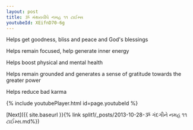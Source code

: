 ```yaml
---
layout: post
title: ૐ મંથરાવીધે નમહ ૧૧ ટાઈમ્સ
youtubeId: XEifnD70-6g
---
```

 
 
Helps get goodness, bliss and peace and God's blessings
 
Helps remain focused, help generate inner energy 
 
Helps boost physical and mental health 
 
Helps remain grounded and generates a sense of gratitude towards the greater power 
 
Helps reduce bad karma
 
 
 
 


{% include youtubePlayer.html id=page.youtubeId %}
 
[Next]({{ site.baseurl }}{% link  split1/_posts/2013-10-28-ૐ ગંદગીને નમહ ૧૧ ટાઈમ્સ.md%})
 
